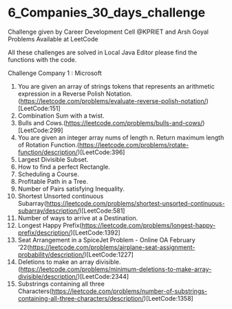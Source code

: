 # 6_Companies_30_days_challenge

Challenge given by Career Development Cell @KPRIET and Arsh Goyal Problems Available at LeetCode

All these challenges are solved in Local Java Editor please find the functions with the code.

Challenge Company 1 : Microsoft 
1.  You are given an array of strings tokens that represents an arithmetic expression in a Reverse Polish Notation.(https://leetcode.com/problems/evaluate-reverse-polish-notation/) [LeetCode:151]
2.	Combination Sum with a twist.
3.	Bulls and Cows.(https://leetcode.com/problems/bulls-and-cows/)[LeetCode:299]
4.	You are given an integer array nums of length n. Return maximum length of Rotation Function.(https://leetcode.com/problems/rotate-function/description/)[LeetCode:396]
5.	Largest Divisible Subset.
6.	How to find a perfect Rectangle.
7.	Scheduling a Course.
8.	Profitable Path in a Tree.
9.	Number of Pairs satisfying Inequality.
10.	Shortest Unsorted continuous Subarray(https://leetcode.com/problems/shortest-unsorted-continuous-subarray/description/)[LeetCode:581]
11.	Number of ways to arrive at a Destination.
12.	Longest Happy Prefix(https://leetcode.com/problems/longest-happy-prefix/description/)[LeetCode:1392]
13.	Seat Arrangement in a SpiceJet Problem - Online OA February ‘22(https://leetcode.com/problems/airplane-seat-assignment-probability/description/)[LeetCode:1227]
14.	Deletions to make an array divisible.(https://leetcode.com/problems/minimum-deletions-to-make-array-divisible/description/)[LeetCode:2344]
15.	Substrings containing all three Characters(https://leetcode.com/problems/number-of-substrings-containing-all-three-characters/description/)[LeetCode:1358]
